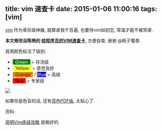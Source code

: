 title: vim 速查卡
date: 2015-01-06 11:00:16
tags: [vim]
---

[vim](http://www.vim.org/) 作为骨灰级神器, 就算虐我千百遍, 也要待vim如初恋,  常温才能不被常虐.

**本文修改自陈皓的 [给程序员的VIM速查卡](http://coolshell.cn/articles/5479.html)**, 方便自查, 谢谢 @耗子蜀黍.

其用颜色标注了级别:

<ul>
<li><span style="background-color: #008000;"><span style="color: #ffffff;">&nbsp; Green &nbsp;</span></span> = 存活级</li>
<li><span style="background-color: #ffff00;">&nbsp; Yellow &nbsp;</span> = 感觉良好</li>
<li><span style="background-color: #ff8000;">&nbsp; Orange &nbsp;</span> / <span style="background-color: #0000ff;"><span style="color: #ffffff;">Blue</span></span> = 高级</li>
<li><span style="background-color: #ff0000;">&nbsp; Red &nbsp;</span> = 专家级</li>
</ul>

![](http://7sbqv9.com1.z0.glb.clouddn.com/vim_cheat_sheet_for_programmers_print.png)

如果你是色盲的话, 还有[蓝色PDF版](http://michael.peopleofhonoronly.com/vim/vim_cheat_sheet_for_programmers_colorblind.pdf), 太贴心了.

资料:

[简明Vim练级攻略](http://coolshell.cn/articles/5426.html) 是极好的.